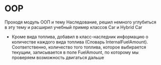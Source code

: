 # OOP
Проходя модуль ООП и тему Наследование, решил немного углубиться в эту тему и расширил учебный пример классов Car и Hybrid Car
* Кроме вида топлива, добавил в класс-наследник информацию о количестве каждого вида топлива (Словарь InternalFuelAmount).
  Соответственно, количество того топлива, которое выбирается текущим, записывается в поле FuelAmount, по которому мы проверяем возможность двигаться дальше
